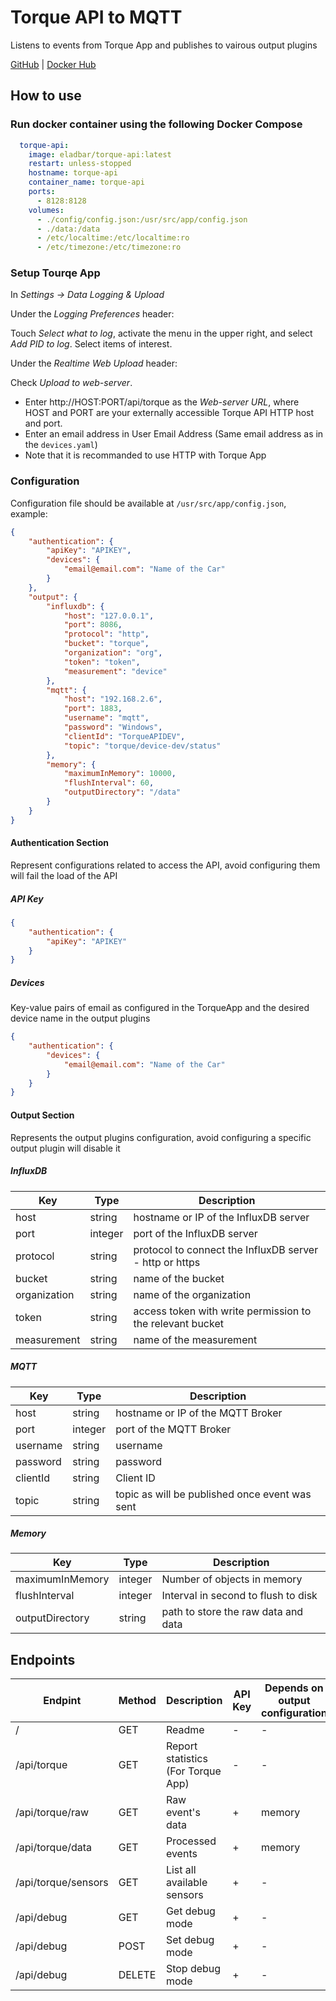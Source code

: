 # Torque API to MQTT
Listens to events from Torque App and publishes to vairous output plugins

[GitHub](https://github.com/elad-bar/torque-api) | [Docker Hub](https://hub.docker.com/repository/docker/eladbar/torque-api)

## How to use

### Run docker container using the following Docker Compose
```yaml
  torque-api:
    image: eladbar/torque-api:latest
    restart: unless-stopped
    hostname: torque-api
    container_name: torque-api
    ports:
      - 8128:8128
    volumes:
      - ./config/config.json:/usr/src/app/config.json
      - ./data:/data
      - /etc/localtime:/etc/localtime:ro
      - /etc/timezone:/etc/timezone:ro

```

### Setup Tourqe App

In *Settings -> Data Logging & Upload*

Under the *Logging Preferences* header:

Touch *Select what to log*, activate the menu in the upper right, and select *Add PID to log*.
Select items of interest.

Under the *Realtime Web Upload* header:

Check *Upload to web-server*.
- Enter http://HOST:PORT/api/torque as the *Web-server URL*, where HOST and PORT are your externally accessible Torque API HTTP host and port. 
- Enter an email address in User Email Address (Same email address as in the `devices.yaml`)
- Note that it is recommanded to use HTTP with Torque App

### Configuration

Configuration file should be available at `/usr/src/app/config.json`, example:

```json
{
    "authentication": {
        "apiKey": "APIKEY",
        "devices": {
            "email@email.com": "Name of the Car"
        }
    },
    "output": {
        "influxdb": {
            "host": "127.0.0.1",
            "port": 8086,
            "protocol": "http",
            "bucket": "torque",
            "organization": "org",
            "token": "token",
            "measurement": "device"
        },
        "mqtt": {
            "host": "192.168.2.6",
            "port": 1883,
            "username": "mqtt",
            "password": "Windows",
            "clientId": "TorqueAPIDEV",
            "topic": "torque/device-dev/status"
        },
        "memory": {
            "maximumInMemory": 10000,
            "flushInterval": 60,
            "outputDirectory": "/data"
        }
    }
}
```

#### Authentication Section
Represent configurations related to access the API, avoid configuring them will fail the load of the API

##### API Key

```json
{
    "authentication": {
        "apiKey": "APIKEY"
    }
}
```

##### Devices
Key-value pairs of email as configured in the TorqueApp and the desired device name in the output plugins

```json
{
    "authentication": {
        "devices": {
            "email@email.com": "Name of the Car"
        }
    }
}
```

#### Output Section
Represents the output plugins configuration, avoid configuring a specific output plugin will disable it

##### InfluxDB

Key | Type | Description | 
---|---|---|
host | string | hostname or IP of the InfluxDB server |
port | integer | port of the InfluxDB server
protocol | string | protocol to connect the InfluxDB server - http or https
bucket | string | name of the bucket
organization | string | name of the organization
token | string | access token with write permission to the relevant bucket
measurement | string | name of the measurement

##### MQTT

Key | Type | Description | 
---|---|---|
host | string | hostname or IP of the MQTT Broker |
port | integer | port of the MQTT Broker
username | string | username
password | string | password
clientId | string | Client ID
topic | string | topic as will be published once event was sent

##### Memory

Key | Type | Description | 
---|---|---|
maximumInMemory | integer | Number of objects in memory
flushInterval | integer | Interval in second to flush to disk
outputDirectory | string | path to store the raw data and data

## Endpoints

Endpint | Method | Description | API Key | Depends on output configuration
---|---|---|---|---|
/ | GET | Readme | - | - |
/api/torque | GET | Report statistics (For Torque App) |  - | - |
/api/torque/raw | GET | Raw event's data | + | memory |
/api/torque/data | GET | Processed events | + | memory |
/api/torque/sensors | GET | List all available sensors |  + | - |
/api/debug | GET | Get debug mode | + | - |
/api/debug | POST | Set debug mode | + | - |
/api/debug | DELETE | Stop debug mode | + | - |